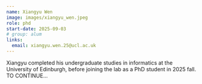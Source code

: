```yaml
---
name: Xiangyu Wen
image: images/xiangyu_wen.jpeg
role: phd
start-date: 2025-09-03
# group: alum
links:
  email: xiangyu.wen.25@ucl.ac.uk
---
```


Xiangyu completed his undergraduate studies in informatics at the University of Edinburgh, before joining the lab as a PhD student in 2025 fall. TO CONTINUE...
